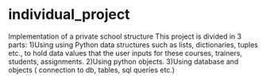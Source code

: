 # individual_project
Implementation of a private school structure
This project is divided in 3 parts:
1)Using using Python data structures such as lists, dictionaries, tuples etc., to hold data values that the user inputs for these courses, trainers, students, assignments.
2)Using python objects.
3)Using database and objects ( connection to db, tables, sql queries etc.)
